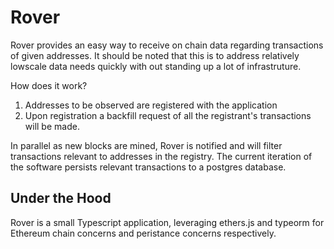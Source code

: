 # Rover

Rover provides an easy way to receive on chain data regarding transactions of given addresses. It should be noted that this is to address relatively lowscale data needs quickly with out standing up a lot of infrastruture. 

How does it work?

1. Addresses to be observed are registered with the application
2. Upon registration a backfill request of all the registrant's transactions will be made.

In parallel as new blocks are mined, Rover is notified and will filter transactions relevant to addresses in the registry.  The current iteration of the software persists relevant transactions to a postgres database.

## Under the Hood

Rover is a small Typescript application, leveraging ethers.js and typeorm for Ethereum chain concerns and peristance concerns respectively.